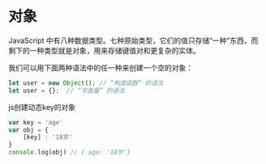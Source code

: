 # 对象

JavaScript 中有八种数据类型。七种原始类型，它们的值只存储“一种”东西，而剩下的一种类型就是对象，用来存储键值对和更复杂的实体。

我们可以用下面两种语法中的任一种来创建一个空的对象：

```js
let user = new Object(); // “构造函数” 的语法
let user = {};  // “字面量” 的语法
```

js创建动态key的对象

```js
var key = 'age'
var obj = { 
    [key] : '18岁'
}
console.log(obj) // { age: '18岁'}
```
